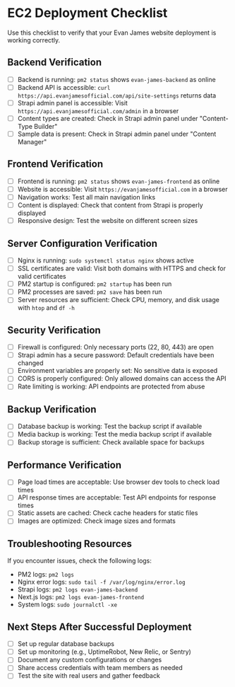 # EC2 Deployment Checklist

Use this checklist to verify that your Evan James website deployment is working correctly.

## Backend Verification

- [ ] Backend is running: `pm2 status` shows `evan-james-backend` as online
- [ ] Backend API is accessible: `curl https://api.evanjamesofficial.com/api/site-settings` returns data
- [ ] Strapi admin panel is accessible: Visit `https://api.evanjamesofficial.com/admin` in a browser
- [ ] Content types are created: Check in Strapi admin panel under "Content-Type Builder"
- [ ] Sample data is present: Check in Strapi admin panel under "Content Manager"

## Frontend Verification

- [ ] Frontend is running: `pm2 status` shows `evan-james-frontend` as online
- [ ] Website is accessible: Visit `https://evanjamesofficial.com` in a browser
- [ ] Navigation works: Test all main navigation links
- [ ] Content is displayed: Check that content from Strapi is properly displayed
- [ ] Responsive design: Test the website on different screen sizes

## Server Configuration Verification

- [ ] Nginx is running: `sudo systemctl status nginx` shows active
- [ ] SSL certificates are valid: Visit both domains with HTTPS and check for valid certificates
- [ ] PM2 startup is configured: `pm2 startup` has been run
- [ ] PM2 processes are saved: `pm2 save` has been run
- [ ] Server resources are sufficient: Check CPU, memory, and disk usage with `htop` and `df -h`

## Security Verification

- [ ] Firewall is configured: Only necessary ports (22, 80, 443) are open
- [ ] Strapi admin has a secure password: Default credentials have been changed
- [ ] Environment variables are properly set: No sensitive data is exposed
- [ ] CORS is properly configured: Only allowed domains can access the API
- [ ] Rate limiting is working: API endpoints are protected from abuse

## Backup Verification

- [ ] Database backup is working: Test the backup script if available
- [ ] Media backup is working: Test the media backup script if available
- [ ] Backup storage is sufficient: Check available space for backups

## Performance Verification

- [ ] Page load times are acceptable: Use browser dev tools to check load times
- [ ] API response times are acceptable: Test API endpoints for response times
- [ ] Static assets are cached: Check cache headers for static files
- [ ] Images are optimized: Check image sizes and formats

## Troubleshooting Resources

If you encounter issues, check the following logs:

- PM2 logs: `pm2 logs`
- Nginx error logs: `sudo tail -f /var/log/nginx/error.log`
- Strapi logs: `pm2 logs evan-james-backend`
- Next.js logs: `pm2 logs evan-james-frontend`
- System logs: `sudo journalctl -xe`

## Next Steps After Successful Deployment

- [ ] Set up regular database backups
- [ ] Set up monitoring (e.g., UptimeRobot, New Relic, or Sentry)
- [ ] Document any custom configurations or changes
- [ ] Share access credentials with team members as needed
- [ ] Test the site with real users and gather feedback
